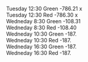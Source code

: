 Tuesday 12:30   Green  -786.21 x   
Tuesday 12:30   Red    -786.30 x  
Wedneday 8:30   Green  -108.31  
Wedneday 8:30   Red    -108.40  
Wedneday 10:30  Green  -187.  
Wedneday 10:30  Red    -187.  
Wedneday 16:30  Green  -187.  
Wedneday 16:30  Red    -187.  
